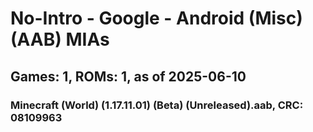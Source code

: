 # No-Intro - Google - Android (Misc) (AAB) MIAs
## Games: 1, ROMs: 1, as of 2025-06-10

### Minecraft (World) (1.17.11.01) (Beta) (Unreleased).aab, CRC: 08109963
